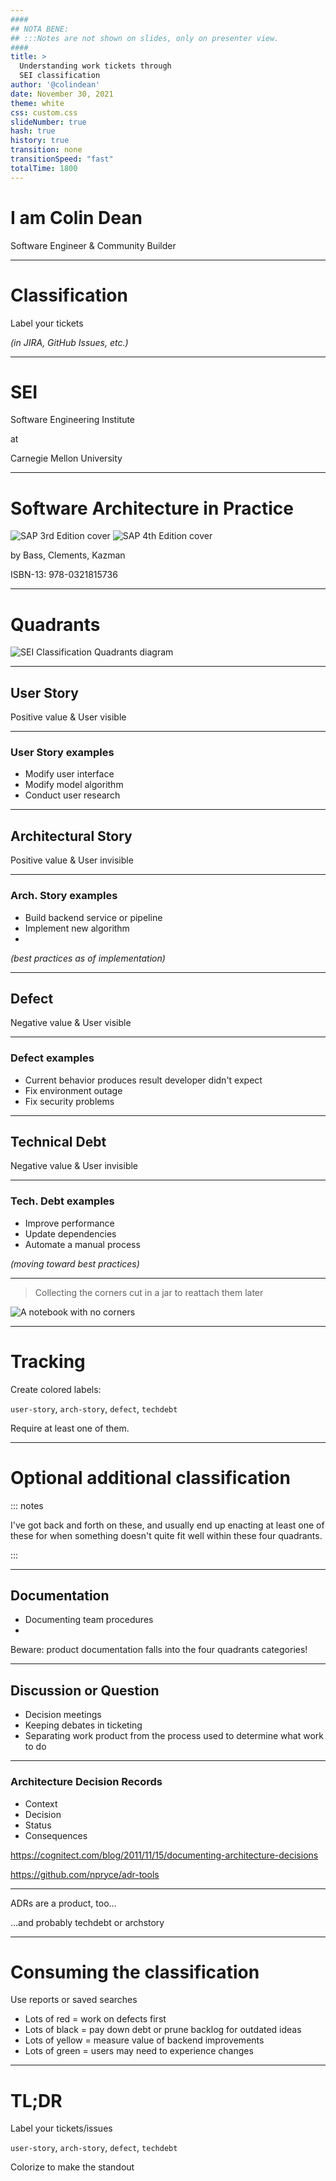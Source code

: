 ```yaml
---
####
## NOTA BENE:
## :::Notes are not shown on slides, only on presenter view.
####
title: >
  Understanding work tickets through
  SEI classification
author: '@colindean'
date: November 30, 2021
theme: white
css: custom.css
slideNumber: true
hash: true
history: true
transition: none
transitionSpeed: "fast"
totalTime: 1800
---
```


# I am Colin Dean

Software Engineer & Community Builder

---

# Classification

Label your tickets

_(in JIRA, GitHub Issues, etc.)_

---

# SEI

Software Engineering Institute

at

Carnegie Mellon University

---

# Software Architecture in Practice

<!-- TODO: cache locally -->
![SAP 3rd Edition cover](https://images-na.ssl-images-amazon.com/images/I/41CLtb7RmOL._SX336_BO1,204,203,200_.jpg)
![SAP 4th Edition cover](https://images-na.ssl-images-amazon.com/images/I/51QmvFhzy-L._SX218_BO1,204,203,200_QL40_FMwebp_.jpg)

by Bass, Clements, Kazman

ISBN-13: 978-0321815736

---

# Quadrants

<!-- TODO: cache locally -->
<script src="https://gist.github.com/colindean/13538cb2edbbe60e708f97feb12852c5.js"></script>
![SEI Classification Quadrants diagram](https://gist.githubusercontent.com/colindean/13538cb2edbbe60e708f97feb12852c5/raw/89be781902964c56965f75790243d830c8fe16f4/SEI_Issue_Classifcation_Quadrants.svg)

---

## User Story

Positive value & User visible

---

### User Story examples

* Modify user interface
* Modify model algorithm
* Conduct user research

---

## Architectural Story

Positive value & User invisible

---

### Arch. Story examples

* Build backend service or pipeline
* Implement new algorithm
* 

_(best practices as of implementation)_

---

## Defect

Negative value & User visible

---

### Defect examples

* Current behavior produces result developer didn't expect
* Fix environment outage
* Fix security problems

---

## Technical Debt

Negative value & User invisible

---

### Tech. Debt examples

* Improve performance
* Update dependencies
* Automate a manual process

_(moving toward best practices)_

---

> Collecting the corners cut in a jar to reattach them later

![A notebook with no corners](https://2.bp.blogspot.com/-4DXMlnobQsw/UcBhu1LO7yI/AAAAAAAAA1w/yZoNcgR0ggc/s1600/DSC_0301.JPG)

---

# Tracking

Create colored labels:

`user-story`, `arch-story`, `defect`, `techdebt`

Require at least one of them.

---

# Optional additional classification

::: notes

I've got back and forth on these, and usually end up enacting at least one of these for
when something doesn't quite fit well within these four quadrants.

:::

---

## Documentation

* Documenting team procedures
* 

Beware: product documentation falls into the four quadrants categories!

---

## Discussion or Question

* Decision meetings
* Keeping debates in ticketing
* Separating work product from the process used to determine what work to do

---

### Architecture Decision Records

* Context
* Decision
* Status
* Consequences

<https://cognitect.com/blog/2011/11/15/documenting-architecture-decisions>

<https://github.com/npryce/adr-tools>

---

ADRs are a product, too…

…and probably techdebt or archstory

---

# Consuming the classification

Use reports or saved searches

* Lots of red = work on defects first
* Lots of black = pay down debt or prune backlog for outdated ideas
* Lots of yellow = measure value of backend improvements
* Lots of green = users may need to experience changes

---

# TL;DR

Label your tickets/issues

`user-story`, `arch-story`, `defect`, `techdebt`

Colorize to make the standout